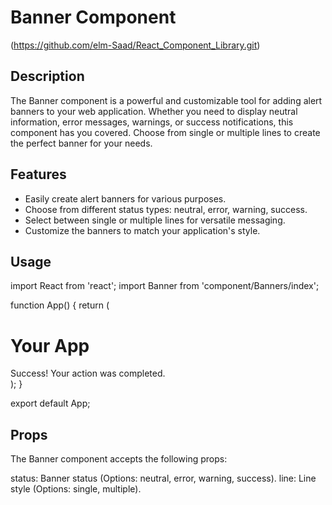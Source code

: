 # Banner Component

(https://github.com/elm-Saad/React_Component_Library.git)

## Description

The Banner component is a powerful and customizable tool for adding alert banners to your web application. Whether you need to display neutral information, error messages, warnings, or success notifications, this component has you covered. Choose from single or multiple lines to create the perfect banner for your needs.

## Features

- Easily create alert banners for various purposes.
- Choose from different status types: neutral, error, warning, success.
- Select between single or multiple lines for versatile messaging.
- Customize the banners to match your application's style.

## Usage

import React from 'react';
import Banner from 'component/Banners/index';

function App() {
  return (
    <div>
      <h1>Your App</h1>
      <Banner status="success" line="multiple">
        Success! Your action was completed.
      </Banner>
      <Banner status="error" line="single" />
    </div>
  );
}

export default App;

## Props

The Banner component accepts the following props:

status: Banner status (Options: neutral, error, warning, success).
line: Line style (Options: single, multiple).



